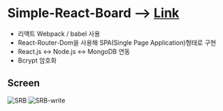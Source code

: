 
# Simple-React-Board  --> [Link](https://www.juni-official.com/simple-react-board)

* 리액트 Webpack / babel 사용
* React-Router-Dom을 사용해 SPA(Single Page Application)형태로 구현
* React.js <-> Node.js <-> MongoDB 연동
* Bcrypt 암호화


## Screen

![SRB](https://user-images.githubusercontent.com/38034518/126201168-434ef918-a3fb-4090-946a-21be7a866363.png)
![SRB-write](https://user-images.githubusercontent.com/38034518/126204090-f06e3b29-e0dd-4c8a-acc1-07a180f127c1.png)
